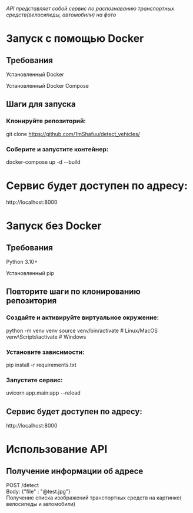 *API представляет собой сервис по распознаванию транспортных средств(велосипеды,
автомобили) на фото*
# Запуск с помощью Docker
## Требования
 Установленный Docker

 Установленный Docker Compose

## Шаги для запуска
### Клонируйте репозиторий:
 git clone https://github.com/1mShafuu/detect_vehicles/



### Соберите и запустите контейнер:
 docker-compose up -d --build


# Сервис будет доступен по адресу:
 http://localhost:8000


# Запуск без Docker
## Требования
 Python 3.10+

 Установленный pip


## Повторите шаги по клонированию репозитория
### Создайте и активируйте виртуальное окружение:
 python -m venv venv
 source venv/bin/activate  # Linux/MacOS
 venv\Scripts\activate     # Windows


### Установите зависимости:
 pip install -r requirements.txt


### Запустите сервис:
 uvicorn app.main:app --reload


## Сервис будет доступен по адресу:

http://localhost:8000



# Использование API
## Получение информации об адресе

 POST /detect\
 Body: {"file" : "@test.jpg"}\
 Получение списка изображений транспортных средств на картинке( велосипеды и автомобили)
